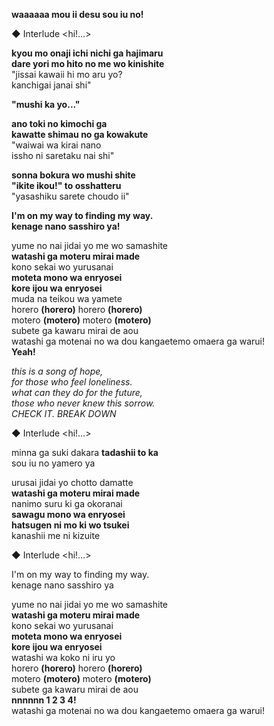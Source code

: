 **waaaaaa mou ii desu sou iu no!**

◆ Interlude <hi!…>

**kyou mo onaji ichi nichi ga hajimaru  
dare yori mo hito no me wo kinishite**  
"jissai kawaii hi mo aru yo?  
kanchigai janai shi"

**"mushi ka yo..."**

**ano toki no kimochi ga  
kawatte shimau no ga kowakute**  
"waiwai wa kirai nano  
issho ni saretaku nai shi"

**sonna bokura wo mushi shite  
"ikite ikou!" to osshatteru**  
"yasashiku sarete choudo ii"

**I'm on my way to finding my way.  
kenage nano sasshiro ya!**

yume no nai jidai yo me wo samashite  
**watashi ga moteru mirai made**  
kono sekai wo yurusanai  
**moteta mono wa enryosei  
kore ijou wa enryosei**  
muda na teikou wa yamete  
horero **(horero)** horero **(horero)**  
motero **(motero)** motero **(motero)**  
subete ga kawaru mirai de aou  
watashi ga motenai no wa dou kangaetemo omaera ga warui!  
**Yeah!**

*this is a song of hope,  
for those who feel loneliness.  
what can they do for the future,  
those who never knew this sorrow.  
CHECK IT. BREAK DOWN*

◆ Interlude <hi!…>

minna ga suki dakara **tadashii to ka**  
sou iu no yamero ya

urusai jidai yo chotto damatte  
**watashi ga moteru mirai made**  
nanimo suru ki ga okoranai  
**sawagu mono wa enryosei  
hatsugen ni mo ki wo tsukei**  
kanashii me ni kizuite

◆ Interlude <hi!…>

I'm on my way to finding my way.  
kenage nano sasshiro ya

yume no nai jidai yo me wo samashite  
**watashi ga moteru mirai made**  
kono sekai wo yurusanai  
**moteta mono wa enryosei  
kore ijou wa enryosei**  
watashi wa koko ni iru yo  
horero **(horero)** horero **(horero)**  
motero **(motero)** motero **(motero)**  
subete ga kawaru mirai de aou  
**nnnnnn 1 2 3 4!**  
watashi ga motenai no wa dou kangaetemo omaera ga warui!
